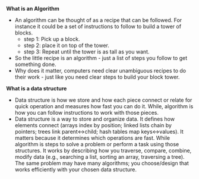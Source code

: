 **What is an Algorithm**

- An algorithm can be thought of as a recipe that can be followed. For instance it could be a set of instructions to follow to build a tower of blocks.
  - step 1: Pick up a block.
  - step 2: place it on top of the tower.
  - step 3: Repeat until the tower is as tall as you want.
- So the little recipe is an algorithm - just a list of steps you follow to get something done.
- Why does it matter, computers need clear unambiguous recipes to do their work - just like you need clear steps to build your block tower.

**What is a data structure**

- Data structure is how we store and how each piece connect or relate for quick operation and measures how fast you can do it. While, algorithm is how you can follow instructions to work with those pieces.
- Data structure is a way to store and organize data. It defines how elements connect (arrays index by position; linked lists chain by pointers; trees link parent↔child; hash tables map keys↔values). It matters because it determines which operations are fast. While algorithm is steps to solve a problem or perform a task using those structures. It works by describing how you traverse, compare, combine, modify data (e.g., searching a list, sorting an array, traversing a tree). The same problem may have many algorithms; you choose/design that works efficiently with your chosen data structure.
